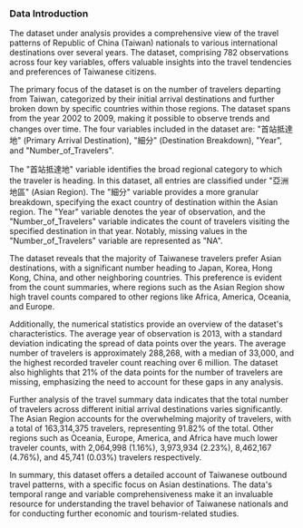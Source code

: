 ### Data Introduction

The dataset under analysis provides a comprehensive view of the travel patterns of Republic of China (Taiwan) nationals to various international destinations over several years. The dataset, comprising 782 observations across four key variables, offers valuable insights into the travel tendencies and preferences of Taiwanese citizens.

The primary focus of the dataset is on the number of travelers departing from Taiwan, categorized by their initial arrival destinations and further broken down by specific countries within those regions. The dataset spans from the year 2002 to 2009, making it possible to observe trends and changes over time. The four variables included in the dataset are: "首站抵達地" (Primary Arrival Destination), "細分" (Destination Breakdown), "Year", and "Number_of_Travelers". 

The "首站抵達地" variable identifies the broad regional category to which the traveler is heading. In this dataset, all entries are classified under "亞洲地區" (Asian Region). The "細分" variable provides a more granular breakdown, specifying the exact country of destination within the Asian region. The "Year" variable denotes the year of observation, and the "Number_of_Travelers" variable indicates the count of travelers visiting the specified destination in that year. Notably, missing values in the "Number_of_Travelers" variable are represented as "NA".

The dataset reveals that the majority of Taiwanese travelers prefer Asian destinations, with a significant number heading to Japan, Korea, Hong Kong, China, and other neighboring countries. This preference is evident from the count summaries, where regions such as the Asian Region show high travel counts compared to other regions like Africa, America, Oceania, and Europe.

Additionally, the numerical statistics provide an overview of the dataset's characteristics. The average year of observation is 2013, with a standard deviation indicating the spread of data points over the years. The average number of travelers is approximately 288,268, with a median of 33,000, and the highest recorded traveler count reaching over 6 million. The dataset also highlights that 21% of the data points for the number of travelers are missing, emphasizing the need to account for these gaps in any analysis.

Further analysis of the travel summary data indicates that the total number of travelers across different initial arrival destinations varies significantly. The Asian Region accounts for the overwhelming majority of travelers, with a total of 163,314,375 travelers, representing 91.82% of the total. Other regions such as Oceania, Europe, America, and Africa have much lower traveler counts, with 2,064,998 (1.16%), 3,973,934 (2.23%), 8,462,167 (4.76%), and 45,741 (0.03%) travelers respectively.

In summary, this dataset offers a detailed account of Taiwanese outbound travel patterns, with a specific focus on Asian destinations. The data's temporal range and variable comprehensiveness make it an invaluable resource for understanding the travel behavior of Taiwanese nationals and for conducting further economic and tourism-related studies.
